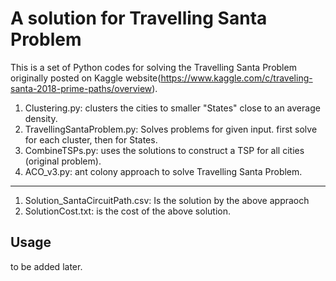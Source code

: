 # A solution for Travelling Santa Problem

This is a set of Python codes for solving the Travelling Santa Problem originally posted on Kaggle website(https://www.kaggle.com/c/traveling-santa-2018-prime-paths/overview).  

1. Clustering.py: clusters the cities to smaller "States" close to an average density.
2. TravellingSantaProblem.py: Solves problems for given input. first solve for each cluster, then for States. 
3. CombineTSPs.py: uses the solutions to construct a TSP for all cities (original problem). 
4. ACO_v3.py: ant colony approach to solve Travelling Santa Problem. 

---
1. Solution_SantaCircuitPath.csv: Is the solution by the above appraoch
2. SolutionCost.txt: is the cost of the above solution. 
 


## Usage

to be added later.
 
